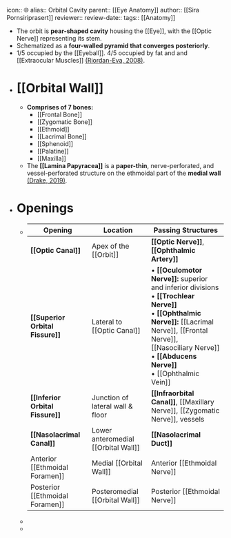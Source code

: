 icon:: 🌐
alias:: Orbital Cavity
parent:: [[Eye Anatomy]] 
author:: [[Sira Pornsiriprasert]] 
reviewer::
review-date::
tags:: [[Anatomy]]

- The orbit is **pear-shaped cavity** housing the [[Eye]], with the [[Optic Nerve]] representing its stem.
- Schematized as a **four-walled pyramid that converges posteriorly**.
- 1/5 occupied by the [[Eyeball]]. 4/5 occupied by fat and and [[Extraocular Muscles]] [(Riordan-Eva, 2008)]([[References/riordan-evaVaughanAsburysGeneral2008]]).
- # [[Orbital Wall]]
	- **Comprises of 7 bones:**
		- [[Frontal Bone]]
		- [[Zygomatic Bone]]
		- [[Ethmoid]]
		- [[Lacrimal Bone]]
		- [[Sphenoid]]
		- [[Palatine]]
		- [[Maxilla]]
	- The **[[Lamina Papyracea]]** is a **paper-thin**, nerve-perforated, and vessel-perforated structure on the ethmoidal part of the **medial wall** [(Drake, 2019)]([[References/drakeGraysAnatomyStudents2019]]).
- # Openings
	- | **Opening**            | **Location**                          | **Passing Structures**               |
	  |--|--|--|
	  | **[[Optic Canal]]**        | Apex of the [[Orbit]]         | **[[Optic Nerve]]**, **[[Ophthalmic Artery]]**   |
	  | **[[Superior Orbital Fissure]]** | Lateral to [[Optic Canal]]  | • **[[Oculomotor Nerve]]:** superior and inferior divisions <br />• **[[Trochlear Nerve]]** <br />• **[[Ophthalmic Nerve]]:** [[Lacrimal Nerve]], [[Frontal Nerve]], [[Nasociliary Nerve]] <br />• **[[Abducens Nerve]]**<br />• [[Ophthalmic Vein]] |
	  | **[[Inferior Orbital Fissure]]** | Junction of lateral wall & floor | **[[Infraorbital Canal]]**, [[Maxillary Nerve]], [[Zygomatic Nerve]], vessels |
	  | **[[Nasolacrimal Canal]]** | Lower anteromedial [[Orbital Wall]] | **[[Nasolacrimal Duct]]**               |
	  | Anterior [[Ethmoidal Foramen]] | Medial [[Orbital Wall]] | Anterior [[Ethmoidal Nerve]] |
	  | Posterior [[Ethmoidal Foramen]] | Posteromedial [[Orbital Wall]] | Posterior [[Ethmoidal Nerve]] |
	-
	-